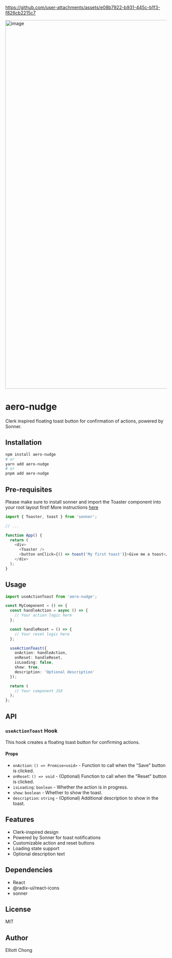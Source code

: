 https://github.com/user-attachments/assets/e08b7922-b931-445c-b1f3-f826cb2215c7


<img width="1149" alt="image" src="https://github.com/user-attachments/assets/ad2cac38-f07a-46cc-91ed-fd7e47ec1d6d">



# aero-nudge

Clerk inspired floating toast button for confirmation of actions, powered by Sonner.

## Installation

```bash
npm install aero-nudge
# or
yarn add aero-nudge
# or
pnpm add aero-nudge
```

## Pre-requisites

Please make sure to install sonner and import the Toaster component into your root layout first! More instructions [here](https://github.com/emilkowalski/sonner)

```typescript
import { Toaster, toast } from 'sonner';

// ...

function App() {
  return (
    <div>
      <Toaster />
      <button onClick={() => toast('My first toast')}>Give me a toast</button>
    </div>
  );
}
```


## Usage

```typescript
import useActionToast from 'aero-nudge';

const MyComponent = () => {
  const handleAction = async () => {
    // Your action logic here
  };

  const handleReset = () => {
    // Your reset logic here
  };

  useActionToast({
    onAction: handleAction,
    onReset: handleReset,
    isLoading: false,
    show: true,
    description: 'Optional description'
  });

  return (
    // Your component JSX
  );
};
```

## API

### `useActionToast` Hook

This hook creates a floating toast button for confirming actions.

#### Props

- `onAction`: `() => Promise<void>` - Function to call when the "Save" button is clicked.
- `onReset`: `() => void` - (Optional) Function to call when the "Reset" button is clicked.
- `isLoading`: `boolean` - Whether the action is in progress.
- `show`: `boolean` - Whether to show the toast.
- `description`: `string` - (Optional) Additional description to show in the toast.

## Features

- Clerk-inspired design
- Powered by Sonner for toast notifications
- Customizable action and reset buttons
- Loading state support
- Optional description text

## Dependencies

- React
- @radix-ui/react-icons
- sonner

## License

MIT

## Author

Elliott Chong
